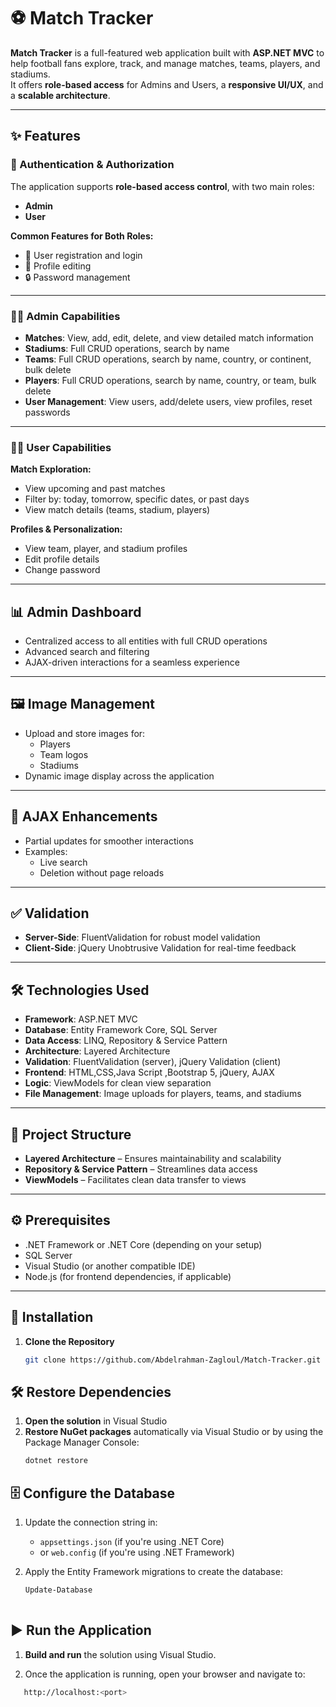 # ⚽ Match Tracker

**Match Tracker** is a full-featured web application built with **ASP.NET MVC** to help football fans explore, track, and manage matches, teams, players, and stadiums.  
It offers **role-based access** for Admins and Users, a **responsive UI/UX**, and a **scalable architecture**.

---

## ✨ Features

### 🔐 Authentication & Authorization

The application supports **role-based access control**, with two main roles:

- **Admin**
- **User**

**Common Features for Both Roles:**
- 📝 User registration and login  
- 👤 Profile editing  
- 🔒 Password management  

---

### 🧑‍💼 Admin Capabilities

- **Matches**: View, add, edit, delete, and view detailed match information  
- **Stadiums**: Full CRUD operations, search by name  
- **Teams**: Full CRUD operations, search by name, country, or continent, bulk delete  
- **Players**: Full CRUD operations, search by name, country, or team, bulk delete  
- **User Management**: View users, add/delete users, view profiles, reset passwords  

---

### 🙋‍♂️ User Capabilities

**Match Exploration:**
- View upcoming and past matches  
- Filter by: today, tomorrow, specific dates, or past days  
- View match details (teams, stadium, players)  

**Profiles & Personalization:**
- View team, player, and stadium profiles  
- Edit profile details  
- Change password  

---

## 📊 Admin Dashboard

- Centralized access to all entities with full CRUD operations  
- Advanced search and filtering  
- AJAX-driven interactions for a seamless experience  

---

## 🖼️ Image Management

- Upload and store images for:
  - Players
  - Team logos
  - Stadiums  
- Dynamic image display across the application  

---

## 🔁 AJAX Enhancements

- Partial updates for smoother interactions  
- Examples:
  - Live search
  - Deletion without page reloads  

---

## ✅ Validation

- **Server-Side**: FluentValidation for robust model validation  
- **Client-Side**: jQuery Unobtrusive Validation for real-time feedback  

---

## 🛠️ Technologies Used

- **Framework**: ASP.NET MVC  
- **Database**: Entity Framework Core, SQL Server  
- **Data Access**: LINQ, Repository & Service Pattern  
- **Architecture**: Layered Architecture  
- **Validation**: FluentValidation (server), jQuery Validation (client)  
- **Frontend**: HTML,CSS,Java Script ,Bootstrap 5, jQuery, AJAX  
- **Logic**: ViewModels for clean view separation  
- **File Management**: Image uploads for players, teams, and stadiums  

---

## 📁 Project Structure

- **Layered Architecture** – Ensures maintainability and scalability  
- **Repository & Service Pattern** – Streamlines data access  
- **ViewModels** – Facilitates clean data transfer to views  

---

## ⚙️ Prerequisites

- .NET Framework or .NET Core (depending on your setup)  
- SQL Server  
- Visual Studio (or another compatible IDE)  
- Node.js (for frontend dependencies, if applicable)  

---

## 🚀 Installation

1. **Clone the Repository**
   ```bash
   git clone https://github.com/Abdelrahman-Zagloul/Match-Tracker.git

 ## 🛠️ Restore Dependencies

1. **Open the solution** in Visual Studio  
2. **Restore NuGet packages** automatically via Visual Studio or by using the Package Manager Console:
   ```bash
   dotnet restore
  ## 🗄️ Configure the Database

1. Update the connection string in:
   - `appsettings.json` (if you're using .NET Core)
   - or `web.config` (if you're using .NET Framework)

2. Apply the Entity Framework migrations to create the database:
   ```bash
   Update-Database
  
  ## ▶️ Run the Application

1. **Build and run** the solution using Visual Studio.

2. Once the application is running, open your browser and navigate to:
 ```bash
    http://localhost:<port>

